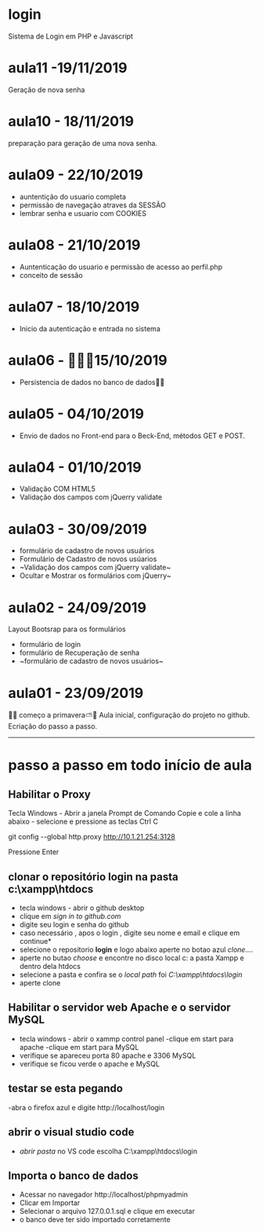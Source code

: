 # login
Sistema de Login em PHP e Javascript

 # aula11 -19/11/2019
  Geração de nova senha

 # aula10 - 18/11/2019
  preparação para geração de uma nova senha.
  
 # aula09 - 22/10/2019
  - auntentição do usuario completa
  - permissão de navegação atraves da SESSÃO
  - lembrar senha e usuario com COOKIES
 # aula08 - 21/10/2019
 - Auntenticação do usuario e permissão de acesso ao perfil.php
 - conceito de sessão
 
 # aula07 - 18/10/2019
 - Inicio da autenticação e entrada no sistema
 # aula06 - 👨🏽‍🏫15/10/2019
- Persistencia de dados no banco de dados👨🏽

 # aula05 - 04/10/2019
  -   Envio de dados no Front-end para o Beck-End,
      métodos GET e POST. 

 # aula04 - 01/10/2019
   - Validação COM HTML5
   - Validação dos campos com jQuerry validate
   
 # aula03 - 30/09/2019
  - formulário de cadastro de novos usuários
  - Formulário de Cadastro de novos usúarios
  - ~Validação dos campos com jQuerry validate~
  - Ocultar e Mostrar os formulários com jQuerry~
 
 # aula02 - 24/09/2019
 Layout Bootsrap para os formulários 
  - formulário de login
  - formulário de Recuperação de senha
  - ~formulário de cadastro de novos usuários~ 

 # aula01 - 23/09/2019
  🌺🌹  começo a primavera⛅️🍂 
  Aula inicial, configuração do projeto no github.
  Ecriação do passo a passo.
 
 ---
 # passo a passo em todo início de aula
 
## Habilitar o Proxy
  Tecla Windows - Abrir a janela Prompt de Comando
  Copie e cole a linha abaixo - selecione e pressione as teclas Ctrl C

  git config --global http.proxy http://10.1.21.254:3128

  Pressione Enter
  
  ## clonar o repositório **login** na pasta **c:\xampp\htdocs**
   - tecla windows - abrir o github desktop
   - clique em *sign in to github.com*
   - digite seu login e senha do github
   - caso necessário , apos o login , digite seu nome e email e clique em continue*
   - selecione o repositorio **login** e logo abaixo aperte no botao azul *clone....*
   - aperte no butao *choose* e encontre no disco local c: a pasta Xampp e dentro dela htdocs
   - selecione  a pasta e confira se o *local path* foi *C:\xampp\htdocs\login*
   - aperte clone
    
   ## Habilitar o servidor web **Apache** e o servidor **MySQL**
   - tecla windows - abrir o xammp control panel
   -clique em start para apache
   -clique em start para MySQL
   - verifique se apareceu porta 80 apache e 3306 MySQL
   - verifique  se ficou verde o apache e MySQL
    
## testar se esta pegando
   -abra o firefox azul e digite http://localhost/login
    
## abrir o visual studio code 
   - *abrir pasta* no VS code escolha C:\xampp\htdocs\login

## Importa o banco de dados
- Acessar no navegador http://localhost/phpmyadmin
- Clicar em Importar
- Selecionar o arquivo 127.0.0.1.sql e clique em executar
- o banco deve ter sido importado corretamente

